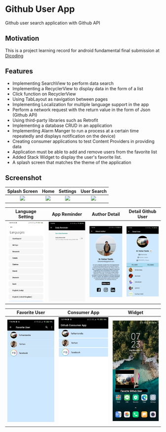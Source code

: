 # Github User App
 Github user search application with Github API 

## Motivation
This is a project learning record for android fundamental final submission at [Dicoding](https://www.dicoding.com/academies/14)

## Features
- Implementing SearchView to perform data search
- Implementing a RecyclerView to display data in the form of a list
- Click function on RecyclerView
- Using TabLayout as navigation between pages
- Implementing Localization for multiple language support in the app
- Perform a network request with the return value in the form of Json (Github API)
- Using third-party libraries such as Retrofit
- Implementing a database CRUD in an application
- Implementing Alarm Manger to run a process at a certain time repeatedly and displays notification on the device)
- Creating consumer applications to test Content Providers in providing data
- Application must be able to add  and remove  users from the favorite list
- Added Stack Widget to display the user's favorite list.
- A splash screen that matches the theme of the application

## Screenshot
Splash Screen              | Home                       | Settings                  | User Search             | 
:-------------------------:|:-------------------------:|:-------------------------:|:-------------------------:
<img src="https://github.com/farhantandia/blob/main/Github-User-App/screenshot/9.jpg" width="250"/>|<img src="https://github.com/farhantandia/blob/main/GithubUserApp/screenshot/1.jpg" width="250"/>|<img src="https://github.com/farhantandia/blob/main/GithubUserApp/screenshot/2.jpg" width="250"/>|<img src="https://github.com/farhantandia/blob/main/GithubUserApp/screenshot/10.jpg" width="250"/>

Language Setting           | App Reminder              | Author Detail             | Detail Github User       | 
:-------------------------:|:-------------------------:|:-------------------------:|:-------------------------:
<img src="https://github.com/farhantandia/Android-App-Dev/blob/main/GithubUserApp/screenshot/3.jpg" width="250"/>|<img src="https://github.com/farhantandia/Android-App-Dev/blob/main/GithubUserApp/screenshot/4.jpg" width="250"/>|<img src="https://github.com/farhantandia/Android-App-Dev/blob/main/GithubUserApp/screenshot/5.jpg" width="250"/>|<img src="https://github.com/farhantandia/Android-App-Dev/blob/main/GithubUserApp/screenshot/11.jpg" width="250"/>

Favorite User              | Consumer App              | Widget                   |
:-------------------------:|:-------------------------:|:-------------------------:
<img src="https://github.com/farhantandia/Android-App-Dev/blob/main/GithubUserApp/screenshot/6.jpg" width="250"/>|<img src="https://github.com/farhantandia/Android-App-Dev/blob/main/GithubUserApp/screenshot/7.jpg" width="250"/>|<img src="https://github.com/farhantandia/Android-App-Dev/blob/main/GithubUserApp/screenshot/8.jpg" width="250"/>
